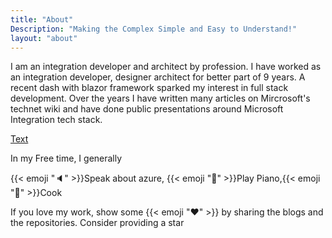 ```yaml
---
title: "About"
Description: "Making the Complex Simple and Easy to Understand!"
layout: "about"
---
```


I am an integration developer and architect by profession. I have worked as an integration developer, designer architect for better part of 9 years. A recent dash with blazor framework sparked my interest in full stack development.  Over the years I have written many articles on Mircrosoft's technet wiki and have done public presentations around Microsoft Integration tech stack.

[Text](https://www.gohugo.io "Title")


In my Free time, I generally

{{< emoji ":speaker:" >}}Speak about azure, {{< emoji ":musical_keyboard:" >}}Play Piano,{{< emoji ":stew:" >}}Cook

If you love my work, show some {{< emoji ":heart:" >}} by sharing the blogs and the repositories. Consider providing a star
